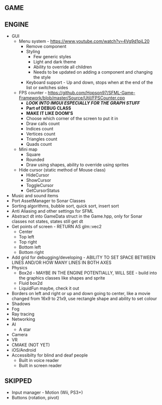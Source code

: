 GAME
-----------------------------------------------------------------

ENGINE
-----------------------------------------------------------------
* GUI
    - Menu system - https://www.youtube.com/watch?v=4Vg9d1pjL20
        - Remove component
        - Styling
            - Few generic styles
            - Light and dark theme
            - Ability to override all children
            - Needs to be updated on adding a component and changing the style
        - Keyboard support - Up and down, stops when at the end of the list or switches sides
    - FPS counter - https://github.com/Hopson97/SFML-Game-Framework/blob/master/Source/Util/FPSCounter.cpp
        - ***LOOK INTO IMGUI ESPECIALLY FOR THE GRAPH STUFF***
        - **Part of DEBUG CLASS**
        - **MAKE IT LIKE DOOM'S**
        - Choose which corner of the screen to put it in
        - Draw calls count
        - Indices count
        - Vertices count
        - Triangles count
        - Quads count
    - Mini map
        - Square
        - Rounded
        - Draw using shapes, ability to override using sprites
    - Hide cursor (static method of Mouse class)
        - HideCursor
        - ShowCursor
        - ToggleCursor
        - GetCursorStatus
* Music and sound items
* Port AssetManager to Sonar Classes
* Sorting algorithms, bubble sort, quick sort, insert sort
* Anti Aliasing and other settings for SFML
* Abstract dt into GameData struct in the Game.hpp, only for Sonar classes not states, states still get dt
* Get points of screen - RETURN AS glm::vec2
    - Center
    - Top left
    - Top right
    - Bottom left
    - Bottom right
* Add grid for debugging/developing - ABILITY TO SET SPACE BETWEEN LINES AND/OR HOW MANY LINES IN BOTH AXES
* Physics
    - Box2d - MAYBE IN THE ENGINE POTENTIALLY, WILL SEE - build into the graphics classes like shapes and sprite
    - Fluid box2d
    - LiquidFun maybe, check it out
* Borders on left and right or up and down going to center, like a movie changed from 16x9 to 21x9, use rectangle shape and ability to set colour
* Shadows
* Fog
* Ray tracing
* Networking
* AI
    - A star
* Camera
* VR
* CMAKE (NOT YET)
* iOS/Android
* Accessibilty for blind and deaf people
    - Built in voice reader
    - Built in screen reader


SKIPPED
-----------------------------------------------------------------
* Input manager - Motion (Wii, PS3+)
* Buttons (rotation, pivot)